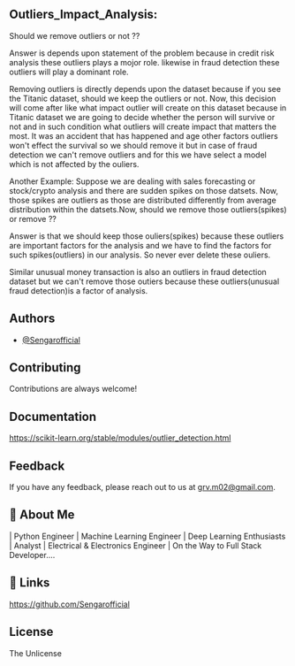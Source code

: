 ## Outliers_Impact_Analysis: 
Should we remove outliers or not ??

Answer is depends upon statement of the problem because in credit risk analysis these outliers plays a mojor role. likewise in fraud detection these outliers will play a dominant role.

Removing outliers is directly depends upon the dataset because if you see the Titanic dataset, should we keep the outliers or not. Now, this decision will come after like what impact outlier will create on this dataset because in Titanic dataset we are going to decide whether the person will survive or not and in such condition what outliers will create impact that matters the most. It was an accident that has happened and age other factors outliers won't effect the survival so we should remove it but in case of fraud detection we can't remove outliers and for this we have select a model which is not affected by the ouliers.

Another Example: Suppose we are dealing with sales forecasting or stock/crypto analysis and there are sudden spikes on those datsets. Now, those spikes are outliers as those are distributed differently from average distribution within the datsets.Now, should we remove those outliers(spikes) or remove ??

Answer is that we should keep those ouliers(spikes) because these outliers are important factors for the analysis and we have to find the factors for such spikes(outliers) in our analysis. So never ever delete these ouliers.

Similar unusual money transaction is also an outliers in fraud detection dataset but we can't remove those outiers because these outliers(unusual fraud detection)is a factor of analysis.


## Authors

- [@Sengarofficial](https://www.github.com/Sengarofficial)

## Contributing

Contributions are always welcome!

## Documentation

https://scikit-learn.org/stable/modules/outlier_detection.html

## Feedback

If you have any feedback, please reach out to us at grv.m02@gmail.com.

## 🚀 About Me
| Python Engineer | Machine Learning Engineer | Deep Learning Enthusiasts | Analyst | Electrical & Electronics Engineer | On the Way to Full Stack Developer....

## 🔗 Links

https://github.com/Sengarofficial 

## License 

The Unlicense 

